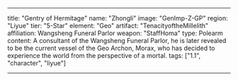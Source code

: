---

title: "Gentry of Hermitage"
name: "Zhongli"
image: "GenImp-Z-GP"
region: "Liyue"
tier: "5-Star"
element: "Geo"
artifact: "TenacityoftheMillelith"
affiliation: Wangsheng Funeral Parlor
weapon: "StaffHoma"
type: Polearm
content: A consultant of the Wangsheng Funeral Parlor, he is later revealed to be the current vessel of the Geo Archon, Morax, who has decided to experience the world from the perspective of a mortal.
tags: ["1.1", "character", "liyue"]

---